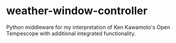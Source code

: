# weather-window-controller
Python middleware for my interpretation  of Ken Kawamoto's Open Tempescope with additional integrated functionality.

